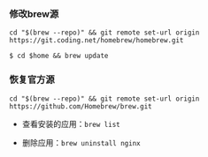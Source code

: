 ### 修改brew源

```
cd "$(brew --repo)" && git remote set-url origin https://git.coding.net/homebrew/homebrew.git

$ cd $home && brew update
```

### 恢复官方源

```
cd "$(brew --repo)" && git remote set-url origin https://github.com/Homebrew/brew.git
```

- 查看安装的应用：`brew list`

- 删除应用：`brew uninstall nginx`